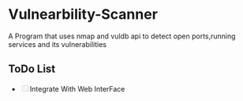 # Vulnearbility-Scanner
A Program  that uses nmap and vuldb api to detect open ports,running services and its vulnerabilities
<h2>ToDo List</h2>
<ul>
  <li><input type="checkbox" disabled>Integrate With Web InterFace</li>
</ul>
